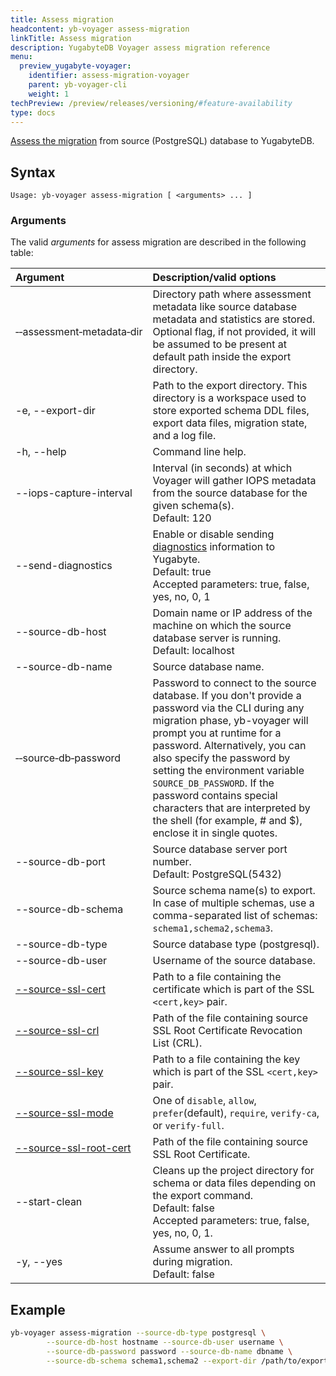 ```yaml
---
title: Assess migration
headcontent: yb-voyager assess-migration
linkTitle: Assess migration
description: YugabyteDB Voyager assess migration reference
menu:
  preview_yugabyte-voyager:
    identifier: assess-migration-voyager
    parent: yb-voyager-cli
    weight: 1
techPreview: /preview/releases/versioning/#feature-availability
type: docs
---
```


[Assess the migration](../../migrate/assess-migration) from source (PostgreSQL) database to YugabyteDB.

## Syntax

```text
Usage: yb-voyager assess-migration [ <arguments> ... ]
```

### Arguments

The valid *arguments* for assess migration are described in the following table:

| Argument | Description/valid options |
| :------- | :------------------------ |
| &#8209;&#8209;assessment&#8209;metadata&#8209;dir | Directory path where assessment metadata like source database metadata and statistics are stored. Optional flag, if not provided, it will be assumed to be present at default path inside the export directory. |
| -e, --export-dir | Path to the export directory. This directory is a workspace used to store exported schema DDL files, export data files, migration state, and a log file. |
| -h, --help | Command line help. |
| --iops-capture-interval | Interval (in seconds) at which Voyager will gather IOPS metadata from the source database for the given schema(s). <br> Default: 120 |
| --send-diagnostics  | Enable or disable sending [diagnostics](../../diagnostics-report/) information to Yugabyte. <br>Default: true<br> Accepted parameters: true, false, yes, no, 0, 1 |
| --source-db-host <hostname> | Domain name or IP address of the machine on which the source database server is running. <br>Default: localhost |
| --source-db-name | Source database name. |
| &#8209;&#8209;source&#8209;db&#8209;password | Password to connect to the source database. If you don't provide a password via the CLI during any migration phase, yb-voyager will prompt you at runtime for a password. Alternatively, you can also specify the password by setting the environment variable `SOURCE_DB_PASSWORD`. If the password contains special characters that are interpreted by the shell (for example, # and $), enclose it in single quotes. |
| --source-db-port | Source database server port number. <br>Default: PostgreSQL(5432) |
| --source-db-schema | Source schema name(s) to export. In case of multiple schemas, use a comma-separated list of schemas: `schema1,schema2,schema3`. |
| --source-db-type |  Source database type (postgresql). |
| --source-db-user |  Username of the source database. |
| [--source-ssl-cert](../yb-voyager-cli/#ssl-connectivity) | Path to a file containing the certificate which is part of the SSL `<cert,key>` pair. |
| [--source-ssl-crl](../yb-voyager-cli/#ssl-connectivity) | Path of the file containing source SSL Root Certificate Revocation List (CRL). |
| [--source-ssl-key](../yb-voyager-cli/#ssl-connectivity) | Path to a file containing the key which is part of the SSL `<cert,key>` pair.|
| [--source-ssl-mode](../yb-voyager-cli/#ssl-connectivity) | One of `disable`, `allow`, `prefer`(default), `require`, `verify-ca`, or `verify-full`. |
| [--source-ssl-root-cert](../yb-voyager-cli/#ssl-connectivity) | Path of the file containing source SSL Root Certificate. |
| --start-clean | Cleans up the project directory for schema or data files depending on the export command. <br>Default: false <br> Accepted parameters: true, false, yes, no, 0, 1. |
| -y, --yes | Assume answer to all prompts during migration. <br>Default: false |

## Example

```sh
yb-voyager assess-migration --source-db-type postgresql \
        --source-db-host hostname --source-db-user username \
        --source-db-password password --source-db-name dbname \
        --source-db-schema schema1,schema2 --export-dir /path/to/export/dir
```
